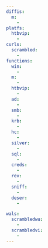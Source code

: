```yaml
---
diffis:
  m:
    -
platfs:
  htbvip:
    -
curls:
  scrambled:
    -
functions:
  win:
    -
  m:
    -
  htbvip:
    -
  ad:
    -
  smb:
    -
  krb:
    -
  hc:
    -
  silver:
    -
  sql:
    -
  creds:
    -
  rev:
    -
  sniff:
    -
  deser:
    -

wals:
  scrambledwu:
    -
  scrambledvi:
    -
---
```

